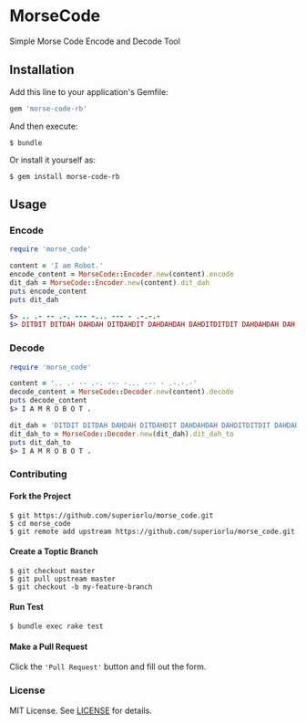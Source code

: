 # MorseCode

Simple Morse Code Encode and Decode Tool

## Installation

Add this line to your application's Gemfile:

```ruby
gem 'morse-code-rb'
```

And then execute:

    $ bundle

Or install it yourself as:

    $ gem install morse-code-rb

## Usage

### Encode

```ruby
require 'morse_code'

content = 'I am Robot.'
encode_content = MorseCode::Encoder.new(content).encode
dit_dah = MorseCode::Encoder.new(content).dit_dah
puts encode_content
puts dit_dah

$> .. .- -- .-. --- -... --- - .-.-.-
$> DITDIT DITDAH DAHDAH DITDAHDIT DAHDAHDAH DAHDITDITDIT DAHDAHDAH DAH DITDAHDITDAHDITDAH
```

### Decode

```ruby
require 'morse_code'

content = '.. .- -- .-. --- -... --- - .-.-.-'
decode_content = MorseCode::Decoder.new(content).decode
puts decode_content
$> I A M R O B O T .

dit_dah = 'DITDIT DITDAH DAHDAH DITDAHDIT DAHDAHDAH DAHDITDITDIT DAHDAHDAH DAH DITDAHDITDAHDITDAH'
dit_dah_to = MorseCode::Decoder.new(dit_dah).dit_dah_to
puts dit_dah_to
$> I A M R O B O T .
```

### Contributing

#### Fork the Project

```shell
$ git https://github.com/superiorlu/morse_code.git
$ cd morse_code
$ git remote add upstream https://github.com/superiorlu/morse_code.git
```

#### Create a Toptic Branch

```shell
$ git checkout master
$ git pull upstream master
$ git checkout -b my-feature-branch
```

#### Run Test

```shell
$ bundle exec rake test
```

#### Make a Pull Request

Click the `'Pull Request'` button and fill out the form.

### License

MIT License. See [LICENSE](https://github.com/superiorlu/morse_code/blob/master/LICENSE.md) for details.
